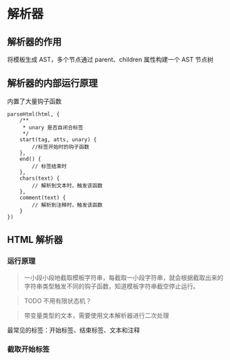# 解析器

## 解析器的作用

将模板生成 AST，多个节点通过 parent、children 属性构建一个 AST 节点树

## 解析器的内部运行原理

内置了大量钩子函数

```JS
parseHtml(html, {
    /**
     * unary 是否自闭合标签
     */
    start(tag, atts, unary) {
        //标签开始时的钩子函数
    },
    end() {
        // 标签结束时
    },
    chars(text) {
        // 解析到文本时，触发该函数
    },
    comment(text) {
        // 解析到注释时，触发该函数
    }
})
```

## HTML 解析器

### 运行原理

> 一小段小段地截取模板字符串，每截取一小段字符串，就会根据截取出来的字符串类型触发不同的钩子函数，知道模板字符串截空停止运行。

> TODO 不用有限状态机？

> 带变量类型的文本，需要使用文本解析器进行二次处理

最常见的标签：开始标签、结束标签、文本和注释

### 截取开始标签
